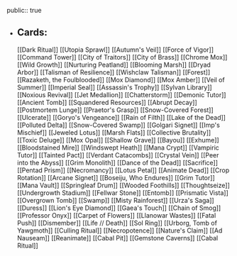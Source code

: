 public:: true
- ## Cards:
	[[Dark Ritual]]
	[[Utopia Sprawl]]
	[[Autumn's Veil]]
	[[Force of Vigor]]
	[[Command Tower]]
	[[City of Traitors]]
	[[City of Brass]]
	[[Chrome Mox]]
	[[Wild Growth]]
	[[Nurturing Peatland]]
	[[Blooming Marsh]]
	[[Dryad Arbor]]
	[[Talisman of Resilience]]
	[[Wishclaw Talisman]]
	[[Forest]]
	[[Razaketh, the Foulblooded]]
	[[Mox Diamond]]
	[[Mox Amber]]
	[[Veil of Summer]]
	[[Imperial Seal]]
	[[Assassin's Trophy]]
	[[Sylvan Library]]
	[[Noxious Revival]]
	[[Jet Medallion]]
	[[Chatterstorm]]
	[[Demonic Tutor]]
	[[Ancient Tomb]]
	[[Squandered Resources]]
	[[Abrupt Decay]]
	[[Postmortem Lunge]]
	[[Praetor's Grasp]]
	[[Snow-Covered Forest]]
	[[Ulcerate]]
	[[Goryo's Vengeance]]
	[[Rain of Filth]]
	[[Lake of the Dead]]
	[[Polluted Delta]]
	[[Snow-Covered Swamp]]
	[[Golgari Signet]]
	[[Imp's Mischief]]
	[[Jeweled Lotus]]
	[[Marsh Flats]]
	[[Collective Brutality]]
	[[Toxic Deluge]]
	[[Mox Opal]]
	[[Shallow Grave]]
	[[Bayou]]
	[[Exhume]]
	[[Bloodstained Mire]]
	[[Windswept Heath]]
	[[Mana Crypt]]
	[[Vampiric Tutor]]
	[[Tainted Pact]]
	[[Verdant Catacombs]]
	[[Crystal Vein]]
	[[Peer into the Abyss]]
	[[Grim Monolith]]
	[[Dance of the Dead]]
	[[Sacrifice]]
	[[Pentad Prism]]
	[[Necromancy]]
	[[Lotus Petal]]
	[[Animate Dead]]
	[[Crop Rotation]]
	[[Arcane Signet]]
	[[Boseiju, Who Endures]]
	[[Grim Tutor]]
	[[Mana Vault]]
	[[Springleaf Drum]]
	[[Wooded Foothills]]
	[[Thoughtseize]]
	[[Undergrowth Stadium]]
	[[Fellwar Stone]]
	[[Entomb]]
	[[Prismatic Vista]]
	[[Overgrown Tomb]]
	[[Swamp]]
	[[Misty Rainforest]]
	[[Urza's Saga]]
	[[Duress]]
	[[Lion's Eye Diamond]]
	[[Gaea's Touch]]
	[[Chain of Smog]]
	[[Professor Onyx]]
	[[Carpet of Flowers]]
	[[Llanowar Wastes]]
	[[Fatal Push]]
	[[Dismember]]
	[[Life // Death]]
	[[Sol Ring]]
	[[Urborg, Tomb of Yawgmoth]]
	[[Culling Ritual]]
	[[Necropotence]]
	[[Nature's Claim]]
	[[Ad Nauseam]]
	[[Reanimate]]
	[[Cabal Pit]]
	[[Gemstone Caverns]]
	[[Cabal Ritual]]
